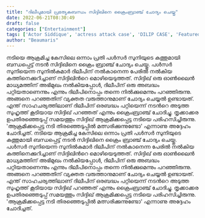 ```yaml
---
title: "ദിലീപുമായി പ്രത്യേകബന്ധം സിദ്ദിഖിനെ ക്രൈംബ്രാഞ്ച് ചോദ്യം ചെയ്തു"
date: 2022-06-21T08:30:49
draft: false
categories: ["Entertainment"]
tags: ['Actor Siddique', 'actress attack case', 'DILIP CASE', 'Featured']
author: "Beaumaris"
---
```


നടിയെ ആക്രമിച്ച കേസിലെ ഒന്നാം പ്രതി പൾസർ സുനിയുടെ കത്തുമായി ബന്ധപ്പെട്ട് നടൻ സിദ്ദിഖിനെ ക്രൈം ബ്രാഞ്ച് ചോദ്യം ചെയ്തു. പൾസർ സുനിയെന്ന സുനിൽകുമാർ ദിലീപിന് നൽകാനെന്ന പേരിൽ നൽകിയ കത്തിനെക്കുറിച്ചാണ് സിദ്ദിഖിൻറെ മൊഴിയെടുത്തത്. സിദ്ദിഖ് ഒരു ഓൺലൈൻ മാധ്യമത്തിന് അഭിമുഖം നൽകിയപ്പോൾ, ദിലീപിന് ഒരു അബദ്ധം പറ്റിയതാണെന്നും എന്നും ദിലീപിനൊപ്പം തന്നെ നിൽക്കുമെന്നും പറഞ്ഞിരുന്നു. അങ്ങനെ പറഞ്ഞതിന് വ്യക്തത വരുത്താനുമാണ് ചോദ്യം ചെയ്യൽ ഉണ്ടായത്. എന്ത് സാഹചര്യത്തിലാണ് ദിലീപിന് ഒരബദ്ധം പറ്റിയെന്ന് നടൻറെ അടുത്ത സുഹൃത്ത് കൂടിയായ സിദ്ദിഖ് പറഞ്ഞത് എന്നും ക്രൈംബ്രാഞ്ച് ചോദിച്ചു. തൃക്കാക്കര ഉപതിരഞ്ഞെടുപ്പ് സമയത്തും സിദ്ദിഖ് ആക്രമിക്കപ്പെട്ട നടിയെ പരിഹസിച്ചിരുന്നു. 'ആക്രമിക്കപ്പെട്ട നടി തിരഞ്ഞെടുപ്പിൽ മത്സരിക്കുന്നുണ്ടോ' എന്നാണു അദ്ദേഹം ചോദിച്ചത്.
നടിയെ ആക്രമിച്ച കേസിലെ ഒന്നാം പ്രതി പൾസർ സുനിയുടെ കത്തുമായി ബന്ധപ്പെട്ട് നടൻ സിദ്ദിഖിനെ ക്രൈം ബ്രാഞ്ച് ചോദ്യം ചെയ്തു. പൾസർ സുനിയെന്ന സുനിൽകുമാർ ദിലീപിന് നൽകാനെന്ന പേരിൽ നൽകിയ കത്തിനെക്കുറിച്ചാണ് സിദ്ദിഖിൻറെ മൊഴിയെടുത്തത്. സിദ്ദിഖ് ഒരു ഓൺലൈൻ മാധ്യമത്തിന് അഭിമുഖം നൽകിയപ്പോൾ, ദിലീപിന് ഒരു അബദ്ധം പറ്റിയതാണെന്നും എന്നും ദിലീപിനൊപ്പം തന്നെ നിൽക്കുമെന്നും പറഞ്ഞിരുന്നു. അങ്ങനെ പറഞ്ഞതിന് വ്യക്തത വരുത്താനുമാണ് ചോദ്യം ചെയ്യൽ ഉണ്ടായത്. എന്ത് സാഹചര്യത്തിലാണ് ദിലീപിന് ഒരബദ്ധം പറ്റിയെന്ന് നടൻറെ അടുത്ത സുഹൃത്ത് കൂടിയായ സിദ്ദിഖ് പറഞ്ഞത് എന്നും ക്രൈംബ്രാഞ്ച് ചോദിച്ചു. തൃക്കാക്കര ഉപതിരഞ്ഞെടുപ്പ് സമയത്തും സിദ്ദിഖ് ആക്രമിക്കപ്പെട്ട നടിയെ പരിഹസിച്ചിരുന്നു. 'ആക്രമിക്കപ്പെട്ട നടി തിരഞ്ഞെടുപ്പിൽ മത്സരിക്കുന്നുണ്ടോ' എന്നാണു അദ്ദേഹം ചോദിച്ചത്.
